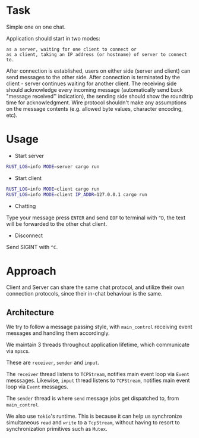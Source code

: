 # Task

Simple one on one chat.

Application should start in two modes:

    as a server, waiting for one client to connect or
    as a client, taking an IP address (or hostname) of server to connect to.

After connection is established, users on either side (server and client) can send messages to the other side. After connection is terminated by the client - server continues waiting for another client. The receiving side should acknowledge every incoming message (automatically send back "message received'' indication), the sending side should show the roundtrip time for acknowledgment. Wire protocol shouldn't make any assumptions on the message contents (e.g. allowed byte values, character encoding, etc).

# Usage

- Start server
``` sh
RUST_LOG=info MODE=server cargo run
```

- Start client
``` sh
RUST_LOG=info MODE=client cargo run
RUST_LOG=info MODE=client IP_ADDR=127.0.0.1 cargo run
```

- Chatting

Type your message press `ENTER` and send `EOF` to terminal with `^D`, the text will be forwarded to the other chat client.

- Disconnect

Send SIGINT with `^C`.

# Approach

Client and Server can share the same chat protocol, and utilize their own connection protocols, since their in-chat behaviour is the same.

## Architecture

We try to follow a message passing style, with `main_control` receiving event messages and handling them accordingly.

We maintain 3 threads throughout application lifetime, which communicate via `mpsc`s.

These are `receiver`, `sender` and `input`. 

The `receiver` thread listens to `TCPStream`, notifies main event loop via `Event` messsages.
Likewise, `input` thread listens to `TCPStream`, notifies main event loop via `Event` messages.

The `sender` thread is where `send` message jobs get dispatched to, from `main_control`.

We also use `tokio`'s runtime. This is because it can help us synchronize simultaneous `read` and `write` to a `TcpStream`, without having to resort to synchronization primitives such as `Mutex`.
